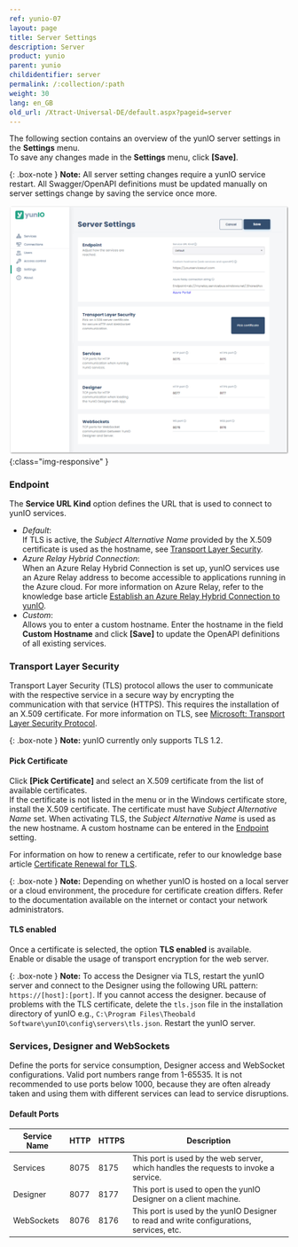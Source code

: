 ```yaml
---
ref: yunio-07
layout: page
title: Server Settings
description: Server
product: yunio
parent: yunio
childidentifier: server
permalink: /:collection/:path
weight: 30
lang: en_GB
old_url: /Xtract-Universal-DE/default.aspx?pageid=server
---
```

 

The following section contains an overview of the yunIO server settings in the **Settings** menu. <br>
To save any changes made in the **Settings** menu, click **[Save]**.

{: .box-note }
**Note:** All server setting changes require a yunIO service restart. All Swagger/OpenAPI definitions must be updated manually on server settings change by saving the service once more.

![Server-Settings](/img/content/yunio/Server-settings.png){:class="img-responsive" }

### Endpoint

The **Service URL Kind** option defines the URL that is used to connect to yunIO services.

- *Default*: <br>
If TLS is active, the *Subject Alternative Name* provided by the X.509 certificate is used as the hostname, see [Transport Layer Security](#transport-layer-security). <br>
- *Azure Relay Hybrid Connection*:<br>
When an Azure Relay Hybrid Connection is set up, yunIO services use an Azure Relay address to become accessible to applications running in the Azure cloud. For more information on Azure Relay, refer to the knowledge base article [Establish an Azure Relay Hybrid Connection to yunIO](https://kb.theobald-software.com/yunio/establish-an-azure-relay-hybrid-connection).
- *Custom*: <br>
Allows you to enter a custom hostname. Enter the hostname in the field **Custom Hostname** and click **[Save]** to update the OpenAPI definitions of all existing services.

### Transport Layer Security

Transport Layer Security (TLS) protocol allows the user to communicate with the respective service in a secure way by encrypting the communication with that service (HTTPS).
This requires the installation of an X.509 certificate. 
For more information on TLS, see [Microsoft: Transport Layer Security Protocol](https://docs.microsoft.com/en-us/windows/win32/secauthn/transport-layer-security-protocol).

{: .box-note }
**Note:** yunIO currently only supports TLS 1.2.

#### Pick Certificate
Click **[Pick Certificate]** and select an X.509 certificate from the list of available certificates.<br>
If the certificate is not listed in the menu or in the Windows certificate store, install the X.509 certificate.
The certificate must have *Subject Alternative Name* set. When activating TLS, the *Subject Alternative Name* is used as the new hostname. 
A custom hostname can be entered in the [Endpoint](#endpoint) setting.

For information on how to renew a certificate, refer to our knowledge base article [Certificate Renewal for TLS](https://kb.theobald-software.com/yunio/certificate-renewal).

{: .box-note }
**Note:** Depending on whether yunIO is hosted on a local server or a cloud environment, the procedure for certificate creation differs.
Refer to the documentation available on the internet or contact your network administrators.


#### TLS enabled
Once a certificate is selected, the option **TLS enabled** is available.<br>
Enable or disable the usage of transport encryption for the web server.

{: .box-note }
**Note:** To access the Designer via TLS, restart the yunIO server and connect to the Designer using the following URL pattern: `https://[host]:[port]`. 
If you cannot access the designer. because of problems with the TLS certificate, delete the `tls.json` file in the installation directory of yunIO e.g., `C:\Program Files\Theobald Software\yunIO\config\servers\tls.json`.
Restart the yunIO server.


### Services, Designer and WebSockets

Define the ports for service consumption, Designer access and WebSocket configurations. Valid port numbers range from 1-65535. 
It is not recommended to use ports below 1000, because they are often already taken and using them with different services can lead to service disruptions.

#### Default Ports

|Service Name|HTTP|HTTPS|Description|
|---|---|---|---|
|Services|8075|8175|This port is used by the web server, which handles the requests to invoke a service.|
|Designer|8077|8177|This port is used to open the yunIO Designer on a client machine.|
|WebSockets|8076|8176|This port is used by the yunIO Designer to read and write configurations, services, etc.|
